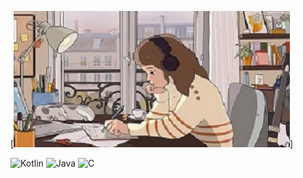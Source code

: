 [![Header](https://github.com/MarinaPearl/MarinaPearl/blob/main/assets/maxresdefault.png)]

![Kotlin](https://img.shields.io/badge/-Kotlin-000000?style=for-the-badge&logo=kotlin&logoColor=9900ff)
![Java](https://img.shields.io/badge/-Java-000000?style=for-the-badge&logo=JAVA&logoColor=F88C00)
![C](https://img.shields.io/badge/-C-000000?style=for-the-badge&logo=C&logoColor=0000ff)

